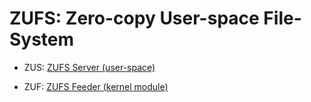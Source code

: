 # ZUFS: Zero-copy User-space File-System

* ZUS: [ZUFS Server (user-space)](https://github.com/NetApp/zufs-zus)

* ZUF: [ZUFS Feeder (kernel module)](https://github.com/NetApp/zufs-zuf) 


